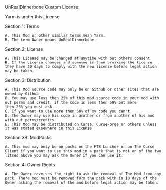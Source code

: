 UnRealDinnerbone Custom License:

Yarm is under this License

Section 1: Terms

	A. This Mod or other similar terms mean Yarm.
	B. The term Owner means UnRealDinnerbone.		

Section 2: License

	A. This License may be changed at anytime with out others consent
	B. If the License changes and someone is then breaking the license they have 30 days to comply with the new license before legal action may be taken.  	

Section 3: Distribution
	
	A. This Mod source code may only be on Github or other sites that are owned by Github
	B. You may use less then 25% of this mod source code in your mod with out perms and credit, if the code is less then 50% but more
	then 25% you must ask.
	C. If you want to use more then 50% of my code you can't.
	D. The Owner may use his code in another or from another of his mod with out perms/credits.
	E. This Mod may be distributed on Curse, CurseForge or others unless it was stated elsewhere in this License
	
Section 3B: ModPacks
	
	A. This mod may only be on packs on the FTB Luncher or on The Curse Client if you want to use this mod in a pack that is not on of the two litsed above you may ask the Owner if you can use it.
	
Section 4: Owner Rights

	A. The Owner reverses the right to ask the removal of The Mod from any pack. There mod must be removed form the pack with in 10 days of the Owner asking the removal of the mod before legal action may be taken.
